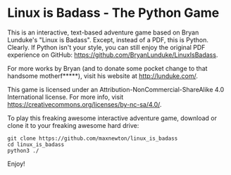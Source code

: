 # Linux is Badass - The Python Game
This is an interactive, text-based adventure game based on Bryan Lunduke's "Linux is Badass". Except, instead of a PDF, this is Python. Clearly. If Python isn't your style, you can still enjoy the original PDF experience on GitHub: https://github.com/BryanLunduke/LinuxIsBadass.

For more works by Bryan (and to donate some pocket change to that handsome motherf*****), visit his website at http://lunduke.com/.

This game is licensed under an Attribution-NonCommercial-ShareAlike 4.0 International license. For more info, visit https://creativecommons.org/licenses/by-nc-sa/4.0/.

To play this freaking awesome interactive adventure game, download or clone it to your freaking awesome hard drive:

	git clone https://github.com/maxnewton/linux_is_badass
	cd linux_is_badass
	python3 ./

Enjoy!
